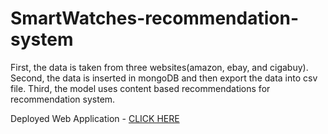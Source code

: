 # SmartWatches-recommendation-system

First, the data is taken from three websites(amazon, ebay, and cigabuy).
Second, the data is inserted in mongoDB and then export the data into csv file.
Third, the model uses content based recommendations for recommendation system. 


Deployed Web Application - [CLICK HERE](https://recmovie.herokuapp.com/)
